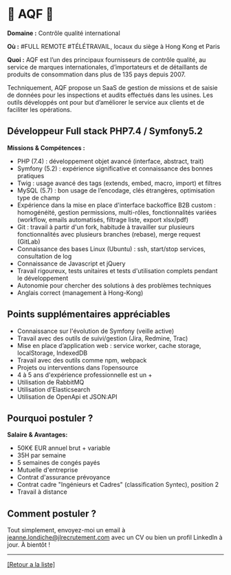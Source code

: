 # 👐 AQF 👐

**Domaine :** Contrôle qualité international

**Où :** #FULL REMOTE #TÉLÉTRAVAIL, locaux du siège à Hong Kong et Paris

**Quoi :** AQF est l’un des principaux fournisseurs de contrôle qualité, au service de marques internationales, d’importateurs et de détaillants de produits de consommation dans plus de 135 pays depuis 2007.

Techniquement, AQF propose un SaaS de gestion de missions et de saisie de données pour les inspections et audits effectués dans les usines. Les outils développés ont pour but d’améliorer le service aux clients et de faciliter les opérations.

## Développeur Full stack PHP7.4 / Symfony5.2

**Missions & Compétences :**

* PHP (7.4) : développement objet avancé (interface, abstract, trait)
* Symfony (5.2) : expérience significative et connaissance des bonnes pratiques
* Twig : usage avancé des tags (extends, embed, macro, import) et filtres
* MySQL (5.7) : bon usage de l’encodage, clés étrangères, optimisation type de champ
* Expérience dans la mise en place d'interface backoffice B2B custom : homogénéité, gestion permissions, multi-rôles, fonctionnalités variées (workflow, emails automatisés, filtrage liste, export xlsx/pdf)
* Git : travail à partir d'un fork, habitude à travailler sur plusieurs fonctionnalités avec plusieurs branches (rebase), merge request (GitLab)
* Connaissance des bases Linux (Ubuntu) : ssh, start/stop services, consultation de log
* Connaissance de Javascript et jQuery
* Travail rigoureux, tests unitaires et tests d'utilisation complets pendant le développement
* Autonomie pour chercher des solutions à des problèmes techniques
* Anglais correct (management à Hong-Kong)

## Points supplémentaires appréciables

* Connaissance sur l'évolution de Symfony (veille active)
* Travail avec des outils de suivi/gestion (Jira, Redmine, Trac)
* Mise en place d’application web : service worker, cache storage, localStorage, IndexedDB
* Travail avec des outils comme npm, webpack
* Projets ou interventions dans l’opensource
* 4 à 5 ans d'expérience professionnelle est un +
* Utilisation de RabbitMQ
* Utilisation d’Elasticsearch
* Utilisation de OpenApi et JSON:API

## Pourquoi postuler ?

**Salaire & Avantages:**

* 50K€ EUR annuel brut + variable
* 35H par semaine
* 5 semaines de congés payés
* Mutuelle d'entreprise
* Contrat d'assurance prévoyance
* Contrat cadre "Ingénieurs et Cadres" (classification Syntec), position 2
* Travail à distance

## Comment postuler ?

Tout simplement, envoyez-moi un email à jeanne.londiche@jlrecrutement.com avec un CV ou bien un profil LinkedIn à jour. À bientôt ! 

----
<a href="https://github.com/jlondiche/job-board-php/blob/master/README.md">[Retour a la liste]</a>

